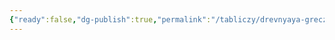 ```yaml
---
{"ready":false,"dg-publish":true,"permalink":"/tabliczy/drevnyaya-grecziya/germes-s-mladenczem-dionisom/","dgPassFrontmatter":true}
---
```



